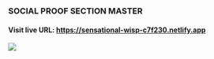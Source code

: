 ### SOCIAL PROOF SECTION MASTER
#### Visit live URL: https://sensational-wisp-c7f230.netlify.app
<a href="https://sensational-wisp-c7f230.netlify.app"><img src="https://user-images.githubusercontent.com/109923493/229375973-e3929111-9d2e-46a6-aa5c-c3231f60e762.jpg"></a>

